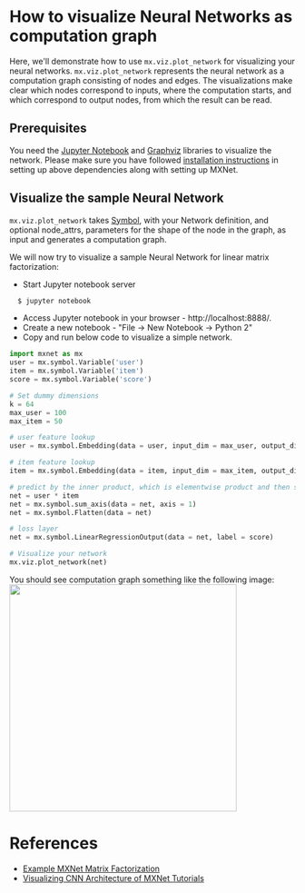 # How to visualize Neural Networks as computation graph

Here, we'll demonstrate how to use ```mx.viz.plot_network```
for visualizing your neural networks. ```mx.viz.plot_network```
represents the neural network as a computation graph consisting of nodes and edges.
The visualizations make clear which nodes correspond to inputs,
where the computation starts,
and which correspond to output nodes,
from which the result can be read.

## Prerequisites
You need the [Jupyter Notebook](jupyter.readthedocs.io)
and [Graphviz](http://www.graphviz.org/) libraries to visualize the network.
Please make sure you have followed [installation instructions](http://mxnet.io/get_started/setup.html)
in setting up above dependencies along with setting up MXNet.

## Visualize the sample Neural Network

```mx.viz.plot_network``` takes [Symbol](http://mxnet.io/api/python/symbol.html), with your Network definition, and optional node_attrs, parameters for the shape of the node in the graph,  as input and generates a computation graph.

We will now try to visualize a sample Neural Network for linear matrix factorization:
- Start Jupyter notebook server
```bash
  $ jupyter notebook
```
- Access Jupyter notebook in your browser - http://localhost:8888/.
- Create a new notebook - "File -> New Notebook -> Python 2"
- Copy and run below code to visualize a simple network.

```python
import mxnet as mx
user = mx.symbol.Variable('user')
item = mx.symbol.Variable('item')
score = mx.symbol.Variable('score')

# Set dummy dimensions
k = 64
max_user = 100
max_item = 50

# user feature lookup
user = mx.symbol.Embedding(data = user, input_dim = max_user, output_dim = k)

# item feature lookup
item = mx.symbol.Embedding(data = item, input_dim = max_item, output_dim = k)

# predict by the inner product, which is elementwise product and then sum
net = user * item
net = mx.symbol.sum_axis(data = net, axis = 1)
net = mx.symbol.Flatten(data = net)

# loss layer
net = mx.symbol.LinearRegressionOutput(data = net, label = score)

# Visualize your network
mx.viz.plot_network(net)
```
You should see computation graph something like the following image:
<img src=https://raw.githubusercontent.com/dmlc/web-data/master/mxnet/image/SampleNetworkVisualization.png
width=400/>

# References
* [Example MXNet Matrix Factorization](https://github.com/dmlc/mxnet/blob/master/example/recommenders/demo1-MF.ipynb)
* [Visualizing CNN Architecture of MXNet Tutorials](http://josephpcohen.com/w/visualizing-cnn-architectures-side-by-side-with-mxnet/)
